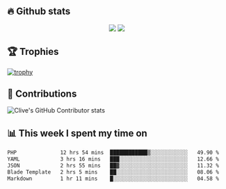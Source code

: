 ## &#128293; Github stats

<!-- GitHub Readme Streak Stats - https://github.com/DenverCoder1/github-readme-streak-stats -->
<p align="center">

<picture>
  <source 
    srcset="https://github-readme-stats.vercel.app/api?username=clivewalkden&count_private=true&show_icons=true&theme=darcula"
    media="(prefers-color-scheme: dark)"
  />
  <source
    srcset="https://github-readme-stats.vercel.app/api?username=clivewalkden&count_private=true&show_icons=true&theme=calm"
    media="(prefers-color-scheme: light), (prefers-color-scheme: no-preference)"
  />
  <img src="https://github-readme-stats.vercel.app/api?username=clivewalkden&count_private=true&show_icons=true&theme=darcula" />
</picture>

<a href="https://git.io/streak-stats" target="_blank">
  <img src="http://github-readme-streak-stats.herokuapp.com?user=clivewalkden&theme=darcula&date_format=j%20M%5B%20Y%5D" />
</a>

</p>

## &#127942; Trophies
[![trophy](https://github-profile-trophy.vercel.app/?username=clivewalkden&theme=onedark)](https://github.com/clivewalkden/github-profile-trophy)

## &#129309; Contributions
![Clive's GitHub Contributor stats](https://github-contributor-stats.vercel.app/api?username=clivewalkden)

## &#128202; This week I spent my time on
<!--START_SECTION:waka-->

```txt
PHP              12 hrs 54 mins  ████████████▒░░░░░░░░░░░░   49.90 %
YAML             3 hrs 16 mins   ███░░░░░░░░░░░░░░░░░░░░░░   12.66 %
JSON             2 hrs 55 mins   ██▓░░░░░░░░░░░░░░░░░░░░░░   11.32 %
Blade Template   2 hrs 5 mins    ██░░░░░░░░░░░░░░░░░░░░░░░   08.06 %
Markdown         1 hr 11 mins    █░░░░░░░░░░░░░░░░░░░░░░░░   04.58 %
```

<!--END_SECTION:waka-->
